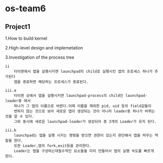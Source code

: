 # os-team6
Project1
--------------------------
1.How to build kernel

2.High-level design and implemetation

3.Investigation of the process tree

	ii
		타이젠에서 앱을 실행시키면 launchpad의 child로 실행시킨 앱의 프로세스 하나가 추가된다 
		앱을 종료하면 해당하는 프로세스가 종료된다.
		
	iii.a
		타이젠 상에서 앱을 실행시키면 launchpad-process의 child인 launchpad-loader중 에서
		하나가 그 앱의 이름으로 바뀐다.이때 이름을 제외한 pid, uid 등의 field값들이
		변하지 않는 것으로 보아 새로운 앱이 생성되는 것이 아니라 loader중 하나가 바뀌는 것을 알 수 있다.
		그와 동시에 새로운 launchpad-loader가 생성되어 총 3개의 Loader가 유지 된다.
		
	iii.b
		launchpad는 앱을 실행 시키는 명령을 받으면 권한이 있는지 판단해서 앱을 띄우는 역할을 한다.
		또한 Loader,앱의 fork,exit등을 관리한다. 
		Loader는 앱을 구성하는데필수적인 요소들을 미리 만들어서 앱의 실행 속도를 빠르게 한다. 
